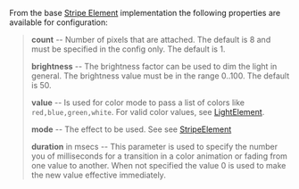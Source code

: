 
From the base [Stripe Element](/elements/light/stripe.md) implementation the following properties are available for configuration:

> **count** -- Number of pixels that are attached. The default is 8 and must be specified in the config only. The default is 1.
>
> **brightness** -- The brightness factor can be used to dim the light in general. The brightness value must be in the range 0..100. The default is 50.
>
> **value** -- Is used for color mode to pass a list of colors like `red,blue,green,white`.
> For valid color values, see [LightElement](/elements/light/light.md).
>
> **mode** -- The effect to be used. See see [StripeElement](/elements/light/stripe.md)
>
> **duration** in msecs -- This parameter is used to specify the number you of milliseconds for a transition in a color animation
or fading from one value to another. When not specified the value 0 is used to make the new value effective immediately.


